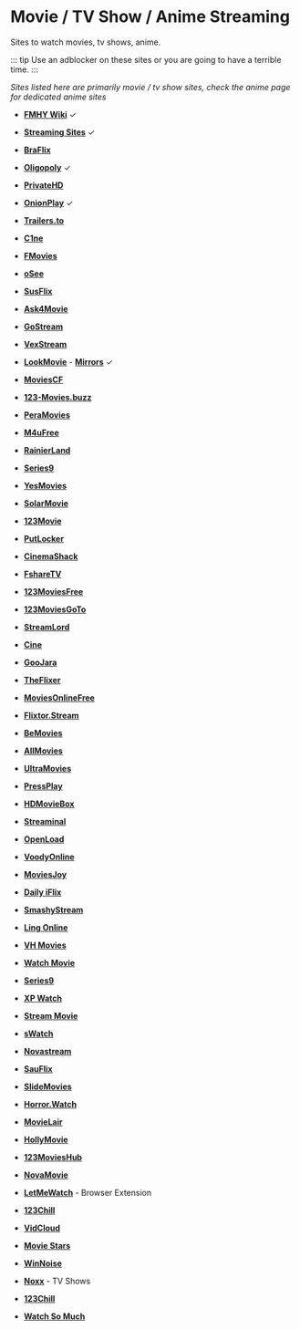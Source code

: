 # Movie / TV Show / Anime Streaming

Sites to watch movies, tv shows, anime. 

::: tip 
Use an adblocker on these sites or you are going to have a terrible time.
:::

*Sites listed here are primarily movie / tv show sites, check the anime page for dedicated anime sites*


- [**FMHY Wiki**](https://fmhy.net/videopiracyguide) ✓
- [**Streaming Sites**](https://streamingsites.com) ✓


- [**BraFlix**](https://www.braflix.ru)
- [**Oligopoly**](https://olgply.com) ✓
- [**PrivateHD**](https://privatehd.xyz)
- [**OnionPlay**](https://onionplay.network) ✓
- [**Trailers.to**](https://trailers.to)
- [**C1ne**](https://c1ne.co)
- [**FMovies**](https://fmovies.name)
- [**oSee**](https://osee.in)
- [**SusFlix**](https://susflix.tv)
- [**Ask4Movie**](https://ask4movie.me)
- [**GoStream**](https://gostream.site)
- [**VexStream**](https://vexmovies.org)
- [**LookMovie**](https://lookmovie2.to) - [**Mirrors**](https://proxymirrorlookmovie.github.io) ✓
- [**MoviesCF**](https://movies.cf/Landing)
- [**123-Movies.buzz**](https://123-movies.buzz)
- [**PeraMovies**](https://peramovies.club)
- [**M4uFree**](https://m4ufree.com)
- [**RainierLand**](https://rainierland.to)
- [**Series9**](https://series9.la)
- [**YesMovies**](https://yesmovies.ag)
- [**SolarMovie**](https://solarmovie.to)
- [**123Movie**](https://0123movie.net)
- [**PutLocker**](https://putlocker.vip)
- [**CinemaShack**](https://cinemashack.co)
- [**FshareTV**](https://fsharetv.co)
- [**123MoviesFree**](https://123moviesfree.net)
- [**123MoviesGoTo**](https://123moviesgoto.com)
- [**StreamLord**](http://streamlord.com)
- [**Cine**](https://cine.to)
- [**GooJara**](https://goojara.to/)
- [**TheFlixer**](https://theflixer.tv)
- [**MoviesOnlineFree**](https://moviesonlinefree.net)
- [**Flixtor.Stream**](https://flixtor.stream)
- [**BeMovies**](https://bemovies.co)
- [**AllMovies**](https://allmovies.gg/)
- [**UltraMovies**](https://ultramovies.net)
- [**PressPlay**](https://pressplay.top)
- [**HDMovieBox**](https://hdmoviebox.net)
- [**Streaminal**](https://streaminal-tv.vercel.app)
- [**OpenLoad**](https://openloadmov.com)
- [**VoodyOnline**](https://voody-online.com)
- [**MoviesJoy**](https://moviesjoy.best)
- [**Daily iFlix**](https://dailyiflix.com)
- [**SmashyStream**](https://embed.smashystream.com)
- [**Ling Online**](https://ling-online.net/en/videos/films)
- [**VH Movies**](https://vhmovies.to)
- [**Watch Movie**](https://watchmovie.ac)
- [**Series9**](https://series9.me)
- [**XP Watch**](https://xpwatch.vercel.app)
- [**Stream Movie**](https://streammovie.top)
- [**sWatch**](https://swatchfree.in)
- [**Novastream**](https://novastream.to)
- [**SauFlix**](https://sauflix.buzz)
- [**SlideMovies**](https://slidemovies.org)
- [**Horror.Watch**](https://horror.watch)
- [**MovieLair**](https://movielair.cc)
- [**HollyMovie**](https://hollymoviehd.cc)
- [**123MoviesHub**](https://123movieshub.one)
- [**NovaMovie**](https://novamovie.net)
- [**LetMeWatch**](https://github.com/AdvithGopinath/LetMeWatch) - Browser Extension
- [**123Chill**](https://123chill.to)
- [**VidCloud**](https://membed1.com)
- [**Movie Stars**](https://moviestars.to)
- [**WinNoise**](https://winnoise.com)
- [**Noxx**](https://noxx.to) - TV Shows
- [**123Chill**](https://123chill.to)
- [**Watch So Much**](https://watchsomuch.com)
